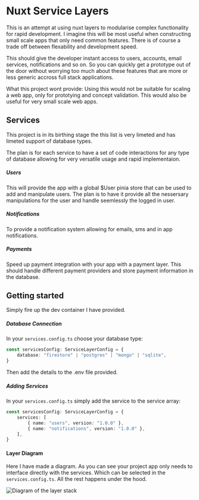 # Nuxt Service Layers

This is an attempt at using nuxt layers to modularise complex functionality for rapid development. I
imagine this will be most useful when constructing small scale apps that only need common features.
There is of course a trade off between flexability and development speed.

This should give the developer instant access to users, accounts, email services, notifications and so on.
So you can quickly get a prototype out of the door without worrying too much about these features that are more
or less generic accross full stack applications.

What this project wont provide:
	Using this would not be suitable for scaling a web app, only for prototying and concept validation. This
 	would also be useful for very small scale web apps.


## Services

This project is in its birthing stage the this list is very limeted and has limeted support of
database types.

The plan is for each service to have a set of code interactions for any type of database allowing
for very versatile usage and rapid implementaion.

##### Users

This will provide the app with a global $User pinia store that can be used to add and manipulate
users. The plan is to have it provide all the nessersary manipulations for the user and handle
seemlessly the logged in user.

##### Notifications

To provide a notification system allowing for emails, sms and in app notifications.

##### Payments

Speed up payment integration with your app with a payment layer. This should handle different
payment providers and store payment information in the database.

## Getting started

Simply fire up the dev container I have provided.

##### Database Connection

In your `services.config.ts` choose your database type:

```ts
const servicesConfig: ServiceLayerConfig = {
	database: "firestore" | "postgres" | "mongo" | "sqlite",
}
```

Then add the details to the .env file provided.

##### Adding Services

In your `services.config.ts` simply add the service to the service array:

```ts
const servicesConfig: ServiceLayerConfig = {
	services: [
		{ name: "users", version: "1.0.0" },
		{ name: "notifications", version: "1.0.0" },
	],
}
```

#### Layer Diagram

Here I have made a diagram. As you can see your project app only needs to interface directly with
the services. Which can be selected in the `services.config.ts`. All the rest happens under the
hood.

![Diagram of the layer stack](./assets/stack-diagram.png)
